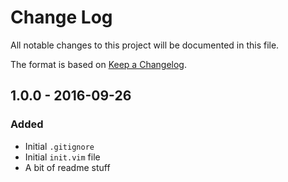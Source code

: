 # Change Log
All notable changes to this project will be documented in this file.

The format is based on [Keep a Changelog](http://keepachangelog.com/).

## 1.0.0 - 2016-09-26

### Added
- Initial `.gitignore`
- Initial `init.vim` file
- A bit of readme stuff
